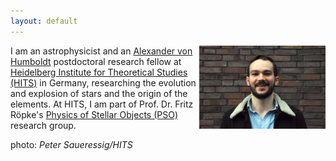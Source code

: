 ```yaml
---
layout: default
---
```


<img style="float: right" src="content/DSC_0001.JPG" height="40%" width="40%">

I am an astrophysicist and an [Alexander von Humboldt](http://www.humboldt-foundation.de/web/home.html)
postdoctoral research fellow
at [Heidelberg Institute for Theoretical Studies (HITS)](www.h-its.org)
in Germany, researching the evolution and explosion of
stars and the origin of the elements.
At HITS, I am part of Prof. Dr. Fritz Röpke's
[Physics of Stellar Objects (PSO)](http://www.h-its.org/en/research/pso/) research group.

photo: _Peter Saueressig/HITS_
